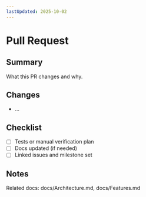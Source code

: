 ```yaml
---
lastUpdated: 2025-10-02
---
```


# Pull Request

## Summary

What this PR changes and why.

## Changes

- …

## Checklist

- [ ] Tests or manual verification plan
- [ ] Docs updated (if needed)
- [ ] Linked issues and milestone set

## Notes

Related docs: docs/Architecture.md, docs/Features.md
